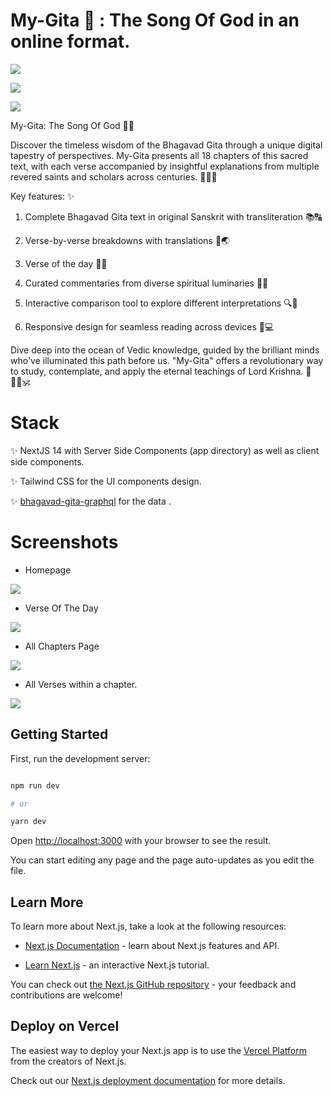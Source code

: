 #  My-Gita 📖 : The Song Of God in an online format. 

![](https://img.shields.io/badge/next.js-000000?style=for-the-badge&logo=next-dot-js&logoColor=white)

![](https://img.shields.io/badge/Tailwind_CSS-38B2AC?style=for-the-badge&logo=tailwind-css&logoColor=white)

![](https://img.shields.io/badge/TypeScript-007ACC?style=for-the-badge&logo=typescript&logoColor=white)

My-Gita: The Song Of God 🎵📜

Discover the timeless wisdom of the Bhagavad Gita through a unique digital tapestry of perspectives. My-Gita presents all 18 chapters of this sacred text, with each verse accompanied by insightful explanations from multiple revered saints and scholars across centuries. 🧘‍♂️💡

Key features: ✨

1. Complete Bhagavad Gita text in original Sanskrit with transliteration 📚🔠

2. Verse-by-verse breakdowns with translations 🧩🌏

3. Verse of the day 📅🙏

4. Curated commentaries from diverse spiritual luminaries 🧠👥

5. Interactive comparison tool to explore different interpretations 🔍🤔

6. Responsive design for seamless reading across devices 📱💻

Dive deep into the ocean of Vedic knowledge, guided by the brilliant minds who've illuminated this path before us. "My-Gita" offers a revolutionary way to study, contemplate, and apply the eternal teachings of Lord Krishna. 🌊🧘‍♂️🕉️

#  Stack

✨ NextJS 14 with Server Side Components (app directory) as well as client side components.

✨ Tailwind CSS for the UI components design.

✨ [bhagavad-gita-graphql](https://github.com/gita/bhagavad-gita-graphql) for the data .

#  Screenshots

- Homepage

![](https://i.imgur.com/p9GwqPA.png)

- Verse Of The Day

![](https://i.imgur.com/3YYEyjs.png)

- All Chapters Page

![](https://i.imgur.com/8ENxBGw.png)

- All Verses within a chapter.

![](https://i.imgur.com/Ls2SUuH.png)

##  Getting Started

First, run the development server:

```bash

npm run dev

# or

yarn dev

```

Open [http://localhost:3000](http://localhost:3000) with your browser to see the result.

You can start editing any page and the page auto-updates as you edit the file.


##  Learn More

To learn more about Next.js, take a look at the following resources:

- [Next.js Documentation](https://nextjs.org/docs) - learn about Next.js features and API.

- [Learn Next.js](https://nextjs.org/learn) - an interactive Next.js tutorial.

You can check out [the Next.js GitHub repository](https://github.com/vercel/next.js/) - your feedback and contributions are welcome!

##  Deploy on Vercel

The easiest way to deploy your Next.js app is to use the [Vercel Platform](https://vercel.com/new?utm_medium=default-template&filter=next.js&utm_source=create-next-app&utm_campaign=create-next-app-readme) from the creators of Next.js.

Check out our [Next.js deployment documentation](https://nextjs.org/docs/deployment) for more details.
